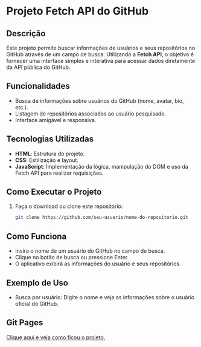 # Projeto Fetch API do GitHub

## Descrição
Este projeto permite buscar informações de usuários e seus repositórios no GitHub através de um campo de busca. Utilizando a **Fetch API**, o objetivo é fornecer uma interface simples e interativa para acessar dados diretamente da API pública do GitHub.

## Funcionalidades
- Busca de informações sobre usuários do GitHub (nome, avatar, bio, etc.).
- Listagem de repositórios associados ao usuário pesquisado.
- Interface amigável e responsiva.

## Tecnologias Utilizadas
- **HTML**: Estrutura do projeto.
- **CSS**: Estilização e layout.
- **JavaScript**: Implementação da lógica, manipulação do DOM e uso da Fetch API para realizar requisições.

## Como Executar o Projeto
1. Faça o download ou clone este repositório:
   ```bash
   git clone https://github.com/seu-usuario/nome-do-repositorio.git

## Como Funciona
- Insira o nome de um usuário do GitHub no campo de busca.
- Clique no botão de busca ou pressione Enter.
- O aplicativo exibirá as informações do usuário e seus repositórios.


## Exemplo de Uso
- Busca por usuário: Digite o nome e veja as informações sobre o usuário oficial do GitHub.

## Git Pages
<a href="https://leandroazevedo-1.github.io/fetch-github-api/" target="_blank">Clique aqui e veja como ficou o projeto.</a>
